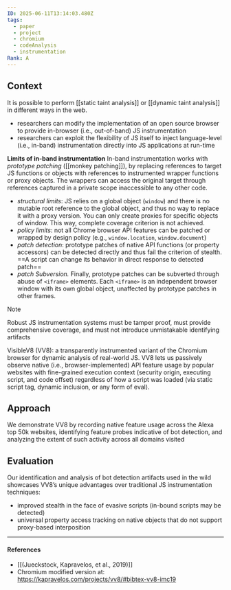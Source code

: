 ```yaml
---
ID: 2025-06-11T13:14:03.480Z
tags:
  - paper
  - project
  - chromium
  - codeAnalysis
  - instrumentation
Rank: A
---
```

## Context

It is possible to perform [[static taint analysis]] or [[dynamic taint analysis]] in different ways in the web.
- researchers can modify the implementation of an open source browser to provide in-browser (i.e., out-of-band) JS instrumentation
- researchers can exploit the flexibility of JS itself to inject language-level (i.e., in-band) instrumentation directly into JS applications at run-time

**Limits of in-band instrumentation**
In-band instrumentation works with *prototype patching* ([[monkey patching]]), by replacing references to target JS functions or objects with references to instrumented wrapper functions or proxy objects. The wrappers can access the original target through references captured in a private scope inaccessible to any other code.
- *structural limits*: JS relies on a global object (`window`) and there is no mutable root reference to the global object, and thus no way to replace it with a proxy version. You can only create proxies for specific objects of window. This way, complete coverage criterion is not achieved.
- *policy limits*: not all Chrome browser API features can be patched or wrapped by design policy (e.g., `window.location`, `window.document`)
- *patch detection*: prototype patches of native API functions (or property accessors) can be detected directly and thus fail the criterion of stealth. ==A script can change its behavior in direct response to detected patch==
- *patch Subversion.* Finally, prototype patches can be subverted through abuse of `<iframe>` elements. Each `<iframe>` is an independent browser window with its own global object, unaffected by prototype patches in other frames.

> [!NOTE]
> Robust JS instrumentation systems must be tamper proof, must provide comprehensive coverage, and must not introduce unmistakable identifying artifacts

VisibleV8 (VV8): a transparently instrumented variant of the Chromium browser for dynamic analysis of real-world JS. VV8 lets us passively observe native (i.e., browser-implemented) API feature usage by popular websites with fine-grained execution context (security origin, executing script, and code offset) regardless of how a script was loaded (via static script tag, dynamic inclusion, or any form of eval).
## Approach

We demonstrate VV8 by recording native feature usage across the Alexa top 50k websites, identifying feature probes indicative of bot detection, and analyzing the extent of such activity across all domains visited

## Evaluation

Our identification and analysis of bot detection artifacts used in the wild showcases VV8’s unique advantages over traditional JS instrumentation techniques:
- improved stealth in the face of evasive scripts (in-bound scripts may be detected)
- universal property access tracking on native objects that do not support proxy-based interposition

---
#### References
- [[(Jueckstock, Kapravelos, et al., 2019)]]
- Chromium modified version at: https://kapravelos.com/projects/vv8/#bibtex-vv8-imc19
